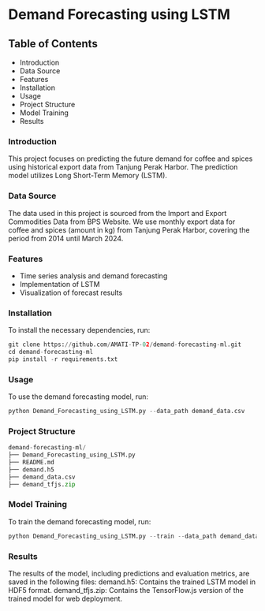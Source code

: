 # Demand Forecasting using LSTM
## Table of Contents
- Introduction
- Data Source
- Features
- Installation
- Usage
- Project Structure
- Model Training
- Results
### Introduction
This project focuses on predicting the future demand for coffee and spices using historical export data from Tanjung Perak Harbor. The prediction model utilizes Long Short-Term Memory (LSTM).
### Data Source
The data used in this project is sourced from the Import and Export Commodities Data from BPS Website. We use monthly export data for coffee and spices (amount in kg) from Tanjung Perak Harbor, covering the period from 2014 until March 2024.
### Features
- Time series analysis and demand forecasting
- Implementation of LSTM
- Visualization of forecast results
### Installation
To install the necessary dependencies, run:
```python
git clone https://github.com/AMATI-TP-02/demand-forecasting-ml.git
cd demand-forecasting-ml
pip install -r requirements.txt
```
### Usage
To use the demand forecasting model, run:
```python
python Demand_Forecasting_using_LSTM.py --data_path demand_data.csv
```
### Project Structure
```python
demand-forecasting-ml/
├── Demand_Forecasting_using_LSTM.py
├── README.md
├── demand.h5
├── demand_data.csv
├── demand_tfjs.zip
```
### Model Training
To train the demand forecasting model, run:
```python
python Demand_Forecasting_using_LSTM.py --train --data_path demand_data.csv
```
### Results
The results of the model, including predictions and evaluation metrics, are saved in the following files:
demand.h5: Contains the trained LSTM model in HDF5 format.
demand_tfjs.zip: Contains the TensorFlow.js version of the trained model for web deployment.
